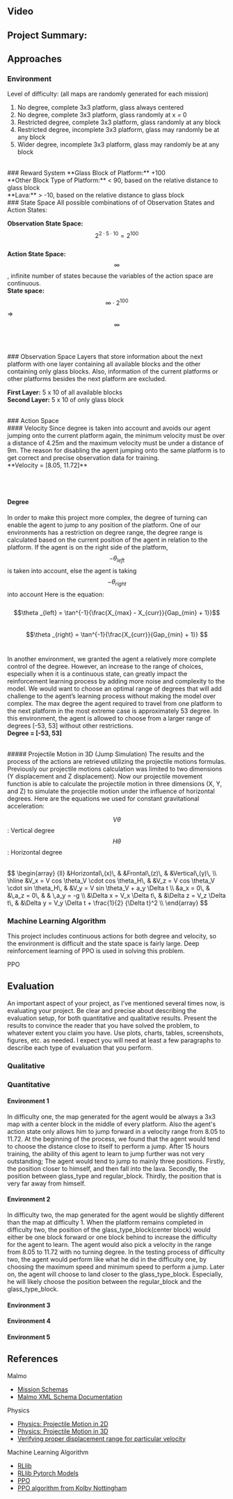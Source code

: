 ## Video

## Project Summary:


## Approaches

### Environment 
Level of difficulty: (all maps are randomly generated for each mission) <br>
1. No degree, complete 3x3 platform, glass always centered <br>
2. No degree, complete 3x3 platform, glass randomly at x = 0 <br>
3. Restricted degree, complete 3x3 platform, glass randomly at any block <br>
4. Restricted degree, incomplete 3x3 platform, glass may randomly be at any block <br>
5. Wider degree, incomplete 3x3 platform, glass may randomly be at any block <br>

<br>
### Reward System
**Glass Block of Platform:** +100 <br>
**Other Block Type of Platform:** < 90,  based on the relative distance to glass block <br>
**Lava:** > -10,  based on the relative distance to glass block 


<br>
### State Space
All possible combinations of of Observation States and Action States: <br>

**Observation State Space:** $$2^{2 \cdot 5 \cdot 10} = 2^{100}$$ <br>
**Action State Space:** $$\infty$$, infinite number of states because the variables of the action space are continuous. <br>
**State space:** $$\infty \cdot 2^{100}$$ => $$\infty$$<br>


<br>
### Observation Space 
Layers that store information about the next platform with one layer containing all available blocks and the other containing only glass blocks. Also, information of the current platforms or other platforms besides the next platform are excluded. 
<br>

**First Layer:** 5 x 10 of all available blocks <br>
**Second Layer:** 5 x 10 of only glass block 

<br>
### Action Space
<br>
#### Velocity
Since degree is taken into account and avoids our agent jumping onto the current platform again, the minimum velocity must be over a distance of 4.25m and the maximum velocity must be under a distance of 9m. The reason for disabling the agent jumping onto the same platform is to get correct and precise observation data for training. <br>
**Velocity = [8.05, 11.72]**

<br><br>
#### Degree
In order to make this project more complex, the degree of turning can enable the agent to jump to any position of the platform. One of our environments has a restriction on degree range, the degree range is calculated based on the current position of the agent in relation to the platform. If the agent is on the right side of the platform, $$-\theta _{left}$$ is taken into account, else the agent is taking $$-\theta _{right}$$ into account Here is the equation: 
<br><br>
$$\theta _{left} = \tan^{-1}{\frac{X_{max} - X_{curr}}{Gap_{min} + 1}}$$ <br>
$$\theta _{right} = \tan^{-1}{\frac{X_{curr}}{Gap_{min} + 1}} $$ <br> 

In another environment, we granted the agent a relatively more complete control of the degree. However, an increase to the range of choices, especially when it is a continuous state, can greatly impact the reinforcement learning process by adding more noise and complexity to the model. We would want to choose an optimal range of degrees that will add challenge to the agent’s learning process without making the model over complex. The max degree the agent required to travel from one platform to the next platform in the most extreme case is approximately 53 degree. In this environment, the agent is allowed to choose from a larger range of degrees [-53, 53] without other restrictions. <br>
**Degree = [-53, 53]**

<br>
##### Projectile Motion in 3D (Jump Simulation)
The results and the process of the actions are retrieved utilizing the projectile motions formulas. Previously our projectile motions calculation was limited to two dimensions (Y displacement and Z displacement). Now our projectile movement function is able to calculate the projectile motion in three dimensions (X, Y, and Z) to simulate the projectile motion under the influence of horizontal degrees. Here are the equations we used for constant gravitational acceleration: <br>

$$V\theta$$: Vertical degree
$$H\theta$$: Horizontal degree

<br>
$$
\begin{array} {ll}
&Horizontal\,(x)\, & &Frontal\,(z)\, & &Vertical\,(y)\, \\ \hline
&V_x = V cos \theta_V \cdot cos \theta_H\, & &V_z = V cos \theta_V \cdot sin \theta_H\, & &V_y = V sin \theta_V + a_y \Delta t \\
&a_x = 0\,  & &\,a_z = 0\, & &  \,a_y = -g \\
&\Delta x = V_x \Delta t\, & &\Delta z = V_z \Delta t\, &  &\Delta y = V_y \Delta t + \frac{1}{2} {\Delta t}^2 \\
\end{array}
$$


<br>

### Machine Learning Algorithm
This project includes continuous actions for both degree and velocity, so the environment is difficult and the state space is fairly large. Deep reinforcement learning of PPO is used in solving this problem. 

PPO










## Evaluation
An important aspect of your project, as I’ve mentioned several times now, is evaluating your project. Be clear and precise about describing the evaluation setup, for both quantitative and qualitative results. Present the results to convince the reader that you have solved the problem, to whatever extent you claim you have. Use plots, charts, tables, screenshots, figures, etc. as needed. I expect you will need at least a few paragraphs to describe each type of evaluation that you perform.





### Qualitative



### Quantitative
#### Environment 1
In difficulty one, the map generated for the agent would be always a 3x3 map with a center block in the middle of every platform. Also the agent's action state only allows him to jump forward in a velocity range from 8.05 to 11.72. 
At the beginning of the process, we found that the agent would tend to choose the distance close to itself to perform a jump. After 15 hours training, the ability of this agent to learn to jump further was not very outstanding; The agent would tend to jump to mainly three positions. Firstly, the position closer to himself, and then fall into the lava. Secondly, the position between glass_type and regular_block. Thirdly, the position that is very far away from himself. 

#### Environment 2
In difficulty two, the map generated for the agent would be slightly different than the map at difficulty 1. When the platform remains completed in difficulty two, the position of the glass_type_block(center block) would either be one block forward or one block behind to increase the difficulty for the agent to learn. The agent would also pick a velocity in the range from 8.05 to 11.72 with no turning degree. 
In the testing process of difficulty two, the agent would perform like what he did in the difficulty one, by choosing the maximum speed and minimum speed to perform a jump. Later on, the agent will choose to land closer to the glass_type_block. Especially, he will likely choose the position between the regular_block and the glass_type_block.

#### Environment 3

#### Environment 4

#### Environment 5





## References

Malmo
- [Mission Schemas](https://github.com/microsoft/malmo/blob/master/Schemas/MissionHandlers.xsd)
- [Malmo XML Schema Documentation](https://microsoft.github.io/malmo/0.14.0/Schemas/Mission.html)

Physics
- [Physics: Projectile Motion in 2D](https://courses.lumenlearning.com/physics/chapter/3-4-projectile-motion/)
- [Physics: Projectile Motion in 3D](https://people.physics.tamu.edu/mahapatra/teaching/ch3.pdf)
- [Verifying proper displacement range for particular velocity](https://www.omnicalculator.com/physics/projectile-motion)

Machine Learning Algorithm
- [RLlib](https://docs.ray.io/en/latest/rllib.html)
- [RLlib Pytorch Models](https://docs.ray.io/en/latest/rllib-models.html#pytorch-models)
- [PPO](https://spinningup.openai.com/en/latest/algorithms/ppo.html)
- [PPO algorithm from Kolby Nottingham](https://campuswire.com/c/GAD12D7F8/feed/133)


